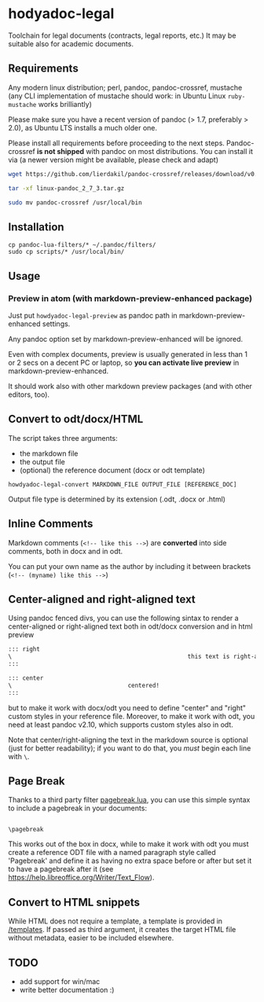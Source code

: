 # hodyadoc-legal

Toolchain for legal documents (contracts, legal reports, etc.)
It may be suitable also for academic documents.

## Requirements

Any modern linux distribution; perl, pandoc, pandoc-crossref, mustache (any CLI implementation of mustache should work: in Ubuntu Linux `ruby-mustache` works brilliantly)

Please make sure you have a recent version of pandoc (> 1.7, preferably > 2.0), as Ubuntu LTS installs a much older one.

Please install all requirements before proceeding to the next steps. Pandoc-crossref **is not shipped** with pandoc on most distributions.  You can install it via (a newer version might be available, please check and adapt)

```bash
wget https://github.com/lierdakil/pandoc-crossref/releases/download/v0.3.4.1a/linux-pandoc_2_7_3.tar.gz

tar -xf linux-pandoc_2_7_3.tar.gz

sudo mv pandoc-crossref /usr/local/bin

```

## Installation

```
cp pandoc-lua-filters/* ~/.pandoc/filters/
sudo cp scripts/* /usr/local/bin/
```

## Usage

### Preview in atom (with markdown-preview-enhanced package)

Just put `howdyadoc-legal-preview` as pandoc path in markdown-preview-enhanced settings.

Any pandoc option set by markdown-preview-enhanced will be ignored.

Even with complex documents, preview is usually generated in less than 1 or 2 secs on a decent PC or laptop, so **you can activate live preview** in markdown-preview-enhanced.

It should work also with other markdown preview packages (and with other editors, too).

## Convert to odt/docx/HTML

The script takes three arguments:

- the markdown file
- the output file
- (optional) the reference document (docx or odt template)

`howdyadoc-legal-convert MARKDOWN_FILE OUTPUT_FILE [REFERENCE_DOC]`

Output file type is determined by its extension (.odt, .docx or .html)

## Inline Comments

Markdown comments (`<!-- like this -->`) are **converted** into side comments, both in docx and in odt.

You can put your own name as the author by including it between brackets (`<!-- (myname) like this -->`)

## Center-aligned and right-aligned text

Using pandoc fenced divs, you can use the following sintax to render a center-aligned or right-aligned text both in odt/docx conversion and in html preview

```markdown
::: right
\                                                  this text is right-aligned
:::

::: center
\                                 centered!
:::
```
but to make it work with docx/odt you need to define "center" and "right" custom styles in your reference file. Moreover, to make it work with odt, you need at least pandoc v2.10, which supports custom styles also in odt.

Note that center/right-aligning the text in the markdown source is optional (just for better readability); if you want to do that, you *must* begin each line with `\`.

## Page Break

Thanks to a third party filter [pagebreak.lua](https://github.com/pandoc/lua-filters/tree/master/pagebreak), you can use this simple syntax to include a pagebreak in your documents:

```

\pagebreak

```
This works out of the box in docx, while to make it work with odt you must create a reference ODT file with a named paragraph style called 'Pagebreak' and define it as having no extra space before or after but set it to have a pagebreak after it (see https://help.libreoffice.org/Writer/Text_Flow).


## Convert to HTML snippets

While HTML does not require a template, a template is provided in [/templates](templates/html-snippet-template.html). If passed as third argument, it creates the target HTML file without metadata, easier to be included elsewhere.

## TODO

- add support for win/mac
- write better documentation :)
